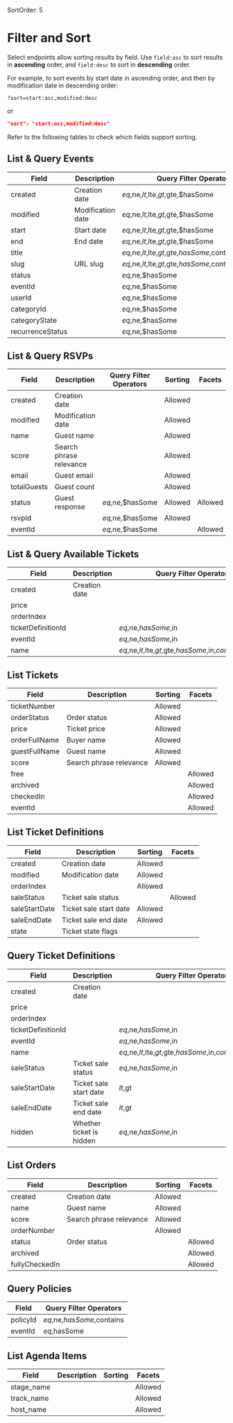 SortOrder: 5
# Filter and Sort

Select endpoints allow sorting results by field. Use `field:asc` to sort results in **ascending** order, and `field:desc` to sort in **descending** order.

For example, to sort events by start date in ascending order, and then by modification date in descending order: 

```
?sort=start:asc,modified:desc
```

or 

```json
"sort": "start:asc,modified:desc"
```

Refer to the following tables to check which fields support sorting.

## List & Query Events
[//]: # (https://bo.wix.com/wix-docs/rest/events/wix-events/filter-and-sort#events_wix-events_filter-and-sort_list-query-event)

| Field            | Description       | Query Filter Operators                                  | Sorting | Facets  |
|------------------|-------------------|---------------------------------------------------------|---------|---------|
| created          | Creation date     | $eq,$ne,$lt,$lte,$gt,$gte,$hasSome                      | Allowed |         |
| modified         | Modification date | $eq,$ne,$lt,$lte,$gt,$gte,$hasSome                      | Allowed |         |
| start            | Start date        | $eq,$ne,$lt,$lte,$gt,$gte,$hasSome                      | Allowed |         |
| end              | End date          | $eq,$ne,$lt,$lte,$gt,$gte,$hasSome                      | Allowed |         |
| title            |                   | $eq,$ne,$lt,$lte,$gt,$gte,$hasSome,$contains,$urlized   | Allowed |         |
| slug             | URL slug          | $eq,$ne,$lt,$lte,$gt,$gte,$hasSome,$contains,$urlized   | Allowed |         |
| status           |                   | $eq,$ne,$hasSome                                        |         | Allowed |
| eventId          |                   | $eq,$ne,$hasSome                                        |         |         |
| userId           |                   | $eq,$ne,$hasSome                                        |         |         |
| categoryId       |                   | $eq,$ne,$hasSome                                        |         |         |
| categoryState    |                   | $eq,$ne,$hasSome                                        |         | Allowed |        
| recurrenceStatus |                   | $eq,$ne,$hasSome                                        |         | Allowed |

## List & Query RSVPs
[//]: # (https://bo.wix.com/wix-docs/rest/events/wix-events/filter-and-sort#events_wix-events_filter-and-sort_list-query-rsvp)

| Field        | Description             | Query Filter Operators                                           | Sorting | Facets  |
|--------------|-------------------------|------------------------------------------------------------------|---------|---------|
| created      | Creation date           |                                                                  | Allowed |         |
| modified     | Modification date       |                                                                  | Allowed |         |
| name         | Guest name              |                                                                  | Allowed |         |
| score        | Search phrase relevance |                                                                  | Allowed |         |
| email        | Guest email             |                                                                  | Allowed |         |
| totalGuests  | Guest count             |                                                                  | Allowed |         |
| status       | Guest response          | $eq,$ne,$hasSome                                                 | Allowed | Allowed |
| rsvpId       |                         | $eq,$ne,$hasSome                                                 | Allowed |         |
| eventId      |                         | $eq,$ne,$hasSome                                                 |         | Allowed |

## List & Query Available Tickets
[//]: # (https://bo.wix.com/wix-docs/rest/events/wix-events/filter-and-sort#events_wix-events_filter-and-sort_list-query-available-tickets)

| Field              | Description             | Query Filter Operators                                            | Sorting |
|--------------------|-------------------------|-------------------------------------------------------------------|---------|
| created            | Creation date           |                                                                   | Allowed |
| price              |                         |                                                                   | Allowed |
| orderIndex         |                         |                                                                   | Allowed |
| ticketDefinitionId |                         | $eq,$ne,$hasSome,$in                                              |         |
| eventId            |                         | $eq,$ne,$hasSome,$in                                              |         |
| name               |                         | $eq,$ne,$lt,$lte,$gt,$gte,$hasSome,$in,$contains,$urlized         | Allowed |

## List Tickets
[//]: # (https://bo.wix.com/wix-docs/rest/events/wix-events/filter-and-sort#events_wix-events_filter-and-sort_list-tickets)

| Field         | Description             | Sorting | Facets  |
|---------------|-------------------------|---------|---------|
| ticketNumber  |                         | Allowed |         |
| orderStatus   | Order status            | Allowed |         |
| price         | Ticket price            | Allowed |         |
| orderFullName | Buyer name              | Allowed |         |
| guestFullName | Guest name              | Allowed |         |
| score         | Search phrase relevance | Allowed |         |
| free          |                         |         | Allowed |
| archived      |                         |         | Allowed |
| checkedIn     |                         |         | Allowed |
| eventId       |                         |         | Allowed |


## List Ticket Definitions
[//]: # (https://bo.wix.com/wix-docs/rest/events/wix-events/filter-and-sort#events_wix-events_filter-and-sort_list-ticket-definitions)

| Field         | Description             | Sorting |  Facets |
|---------------|-------------------------|---------|---------|
| created       | Creation date           | Allowed |         |
| modified      | Modification date       | Allowed |         |
| orderIndex    |                         | Allowed |         |
| saleStatus    | Ticket sale status      |         | Allowed |
| saleStartDate | Ticket sale start date  | Allowed |         |
| saleEndDate   | Ticket sale end date    | Allowed |         |
| state         | Ticket state flags      |         |         |


## Query Ticket Definitions
[//]: # (https://bo.wix.com/wix-docs/rest/events/wix-events/filter-and-sort#events_wix-events_filter-and-sort_query-ticket-definitions)

| Field              | Description              | Query Filter Operators                                            | Sorting |  Facets |
|--------------------|--------------------------|-------------------------------------------------------------------|---------|---------|
| created            | Creation date            |                                                                   | Allowed |         |
| price              |                          |                                                                   | Allowed |         |
| orderIndex         |                          |                                                                   | Allowed |         |
| ticketDefinitionId |                          | $eq,$ne,$hasSome,$in                                              |         |         |
| eventId            |                          | $eq,$ne,$hasSome,$in                                              |         |         |
| name               |                          | $eq,$ne,$lt,$lte,$gt,$gte,$hasSome,$in,$contains,$urlized         | Allowed |         |
| saleStatus         | Ticket sale status       | $eq,$ne,$hasSome,$in                                              |         | Allowed |
| saleStartDate      | Ticket sale start date   | $lt,$gt                                                           | Allowed |         |
| saleEndDate        | Ticket sale end date     | $lt,$gt                                                           | Allowed |         |
| hidden             | Whether ticket is hidden | $eq,$ne,$hasSome,$in                                              |         | Allowed |

## List Orders
[//]: # (https://bo.wix.com/wix-docs/rest/events/wix-events/filter-and-sort#events_wix-events_filter-and-sort_list-orders)

| Field            | Description             | Sorting | Facets  |
|------------------|-------------------------|---------|---------|
| created          | Creation date           | Allowed |         |
| name             | Guest name              | Allowed |         |
| score            | Search phrase relevance | Allowed |         |
| orderNumber      |                         | Allowed |         |
| status           | Order status            |         | Allowed |
| archived         |                         |         | Allowed |
| fullyCheckedIn   |                         |         | Allowed |

 ## Query Policies
 [//]: # (https://bo.wix.com/wix-docs/rest/events/wix-events/filter-and-sort#events_wix-events_filter-and-sort_query-policies)

| Field            | Query Filter Operators      |
|------------------|-----------------------------|
| policyId         | $eq,$ne,$hasSome,$contains  |         
| eventId          | $eq,$hasSome                |         

## List Agenda Items
| Field            | Description             | Sorting | Facets  |
|------------------|-------------------------|---------|---------|
| stage_name       |                         |         | Allowed |
| track_name       |                         |         | Allowed |
| host_name        |                         |         | Allowed |


[//]: # (Full list of operators for reference: $eq,$ne,$lt,$lte,$gt,$gte,$hasSome,$in,$contains,$startsWith,$endsWith,$urlized,$exists)
